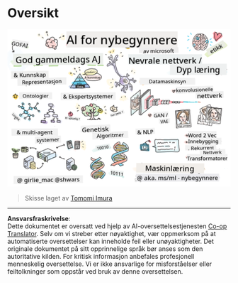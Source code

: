 <!--
CO_OP_TRANSLATOR_METADATA:
{
  "original_hash": "5fef1a0b22498d7188959e2a2cb08af7",
  "translation_date": "2025-08-28T15:02:23+00:00",
  "source_file": "lessons/README.md",
  "language_code": "no"
}
-->
# Oversikt

![Oversikt i en skisse](../../../translated_images/ai-overview.0857791951d19500d0ef8b803d77110c738dcafc52306e6d68724742cd4af167.no.png)

> Skisse laget av [Tomomi Imura](https://twitter.com/girlie_mac)

---

**Ansvarsfraskrivelse**:  
Dette dokumentet er oversatt ved hjelp av AI-oversettelsestjenesten [Co-op Translator](https://github.com/Azure/co-op-translator). Selv om vi streber etter nøyaktighet, vær oppmerksom på at automatiserte oversettelser kan inneholde feil eller unøyaktigheter. Det originale dokumentet på sitt opprinnelige språk bør anses som den autoritative kilden. For kritisk informasjon anbefales profesjonell menneskelig oversettelse. Vi er ikke ansvarlige for misforståelser eller feiltolkninger som oppstår ved bruk av denne oversettelsen.